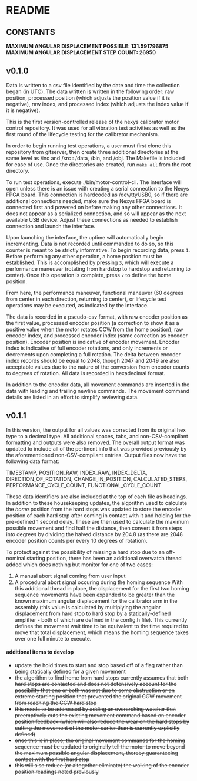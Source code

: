 # README

## CONSTANTS
**MAXIMUM ANGULAR DISPLACEMENT POSSIBLE: 131.591796875**
**MAXIMUM ANGULAR DISPLACEMENT STEP COUNT: 26950**

## v0.1.0

Data is written to a csv file identified by the date and time the collection began (in UTC). The data written is written in the following order: raw position, processed position (which adjusts the position value if it is negative), raw index, and processed index (which adjusts the index value if it is negative).

This is the first version-controlled release of the nexys calibrator motor control repository. It was used for all vibration test activities as well as the first round of the lifecycle testing for the calibrator mechanism.

In order to begin running test operations, a user must first clone this repository from gitserver, then create three additional directories at the same level as /inc and /src : /data, /bin, and /obj. The Makefile is included for ease of use. Once the directories are created, run `make all` from the root directory.

To run test operations, execute ./bin/motor-control-cli. The interface will open unless there is an issue with creating a serial connection to the Nexys FPGA board. This connection is hardcoded as /dev/ttyUSB0, so if there are additional connections needed, make sure the Nexys FPGA board is connected first and powered on before making any other connections. It does not appear as a serialized connection, and so will appear as the next available USB device. Adjust these connections as needed to establish connection and launch the interface.

Upon launching the interface, the uptime will automatically begin incrementing. Data is not recorded until commanded to do so, so this counter is meant to be strictly informative. To begin recording data, press `1`. Before performing any other operation, a home position must be established. This is accomplished by pressing `3`, which will execute a performance maneuver (rotating from hardstop to hardstop and returning to center). Once this operation is complete, press `7` to define the home position.

From here, the performance maneuver, functional maneuver (60 degrees from center in each direction, returning to center), or lifecycle test operations may be executed, as indicated by the interface. 

The data is recorded in a pseudo-csv format, with raw encoder position as the first value, processed encoder position (a correction to show it as a positive value when the motor rotates CCW from the home position), raw encoder index, and processed encoder index (same correction as encoder position). Encoder position is indicative of encoder movement. Encoder index is indicative of full encoder rotations, and only increments or decrements upon completing a full rotation. The delta between encoder index records should be equal to 2048, though 2047 and 2049 are also acceptable values due to the nature of the conversion from encoder counts to degrees of rotation. All data is recorded in hexadecimal format. 

In addition to the encoder data, all movement commands are inserted in the data with leading and trailing newline commands. The movement command details are listed in an effort to simplify reviewing data.


## v0.1.1

In this version, the output for all values was corrected from its original hex type to a decimal type. All additional spaces, tabs, and non-CSV-compliant formatting and outputs were also removed. The overall output format was updated to include all of the pertinent info that was provided previously by the aforementioned non-CSV-compliant entries. Output files now have the following data format:

TIMESTAMP,
POSITION_RAW,
INDEX_RAW,
INDEX_DELTA,
DIRECTION_OF_ROTATION,
CHANGE_IN_POSITION,
CALCULATED_STEPS,
PERFORMANCE_CYCLE_COUNT,
FUNCTIONAL_CYCLE_COUNT

These data identifiers are also included at the top of each file as headings. In addition to these housekeeping updates, the algorithm used to calculate the *home* position from the hard stops was updated to store the encoder position of each hard stop after coming in contact with it and holding for the pre-defined 1 second delay. These are then used to calculate the maximum possible movement and find half the distance, then convert it from steps into degrees by dividing the halved distance by 204.8 (as there are 2048 encoder position counts per every 10 degrees of rotation).

To protect against the possibility of missing a hard stop due to an off-nominal starting position, there has been an additional overwatch thread added which does nothing but monitor for one of two cases: 
1) A manual abort signal coming from user input
2) A procedural abort signal occuring during the homing sequence
With this additional thread in place, the displacement for the first two homing sequence movements have been expanded to be greater than the known maximum angular displacement for the calibrator arm in the assembly (this value is calculated by multiplying the angular displacement from hard stop to hard stop by a statically-defined amplifier - both of which are defined in the config.h file). This currently defines the movement wait time to be equivalent to the time required to move that total displacement, which means the homing sequence takes over one full minute to execute.

#### additional items to develop
- update the hold times to start and stop based off of a flag rather than being statically defined for a given movement
- ~~the algorithm to find home from hard stops currently assumes that both hard stops are contacted and does not defensively account for the possibility that one or both was not due to some obstruction or an extreme starting position that prevented the original CCW movement from reaching the CCW hard stop~~
- ~~this needs to be addressed by adding an overarching watcher that preemptively cuts the existing movement command based on encoder position feedback (which will also reduce the wear on the hard stops by cutting the movement of the motor earlier than is currently explicitly defined)~~
- ~~once this is in place, the original movement commands for the homing sequence must be updated to originally tell the motor to move beyond the maximum possible angular displacement, thereby guaranteeing contact with the first hard stop~~
- ~~this will also reduce (or altogether eliminate) the walking of the encoder position readings noted previously~~

